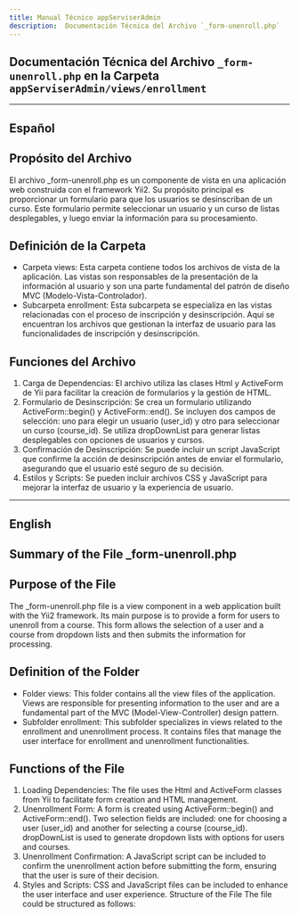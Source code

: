 ```yaml
---
title: Manual Técnico appServiserAdmin
description:  Documentación Técnica del Archivo `_form-unenroll.php`
---
```


## Documentación Técnica del Archivo `_form-unenroll.php` en la Carpeta `appServiserAdmin/views/enrollment`

---

## Español

## Propósito del Archivo
El archivo _form-unenroll.php es un componente de vista en una aplicación web construida con el framework Yii2. Su propósito principal es proporcionar un formulario para que los usuarios se desinscriban de un curso. Este formulario permite seleccionar un usuario y un curso de listas desplegables, y luego enviar la información para su procesamiento.

## Definición de la Carpeta
- Carpeta views: Esta carpeta contiene todos los archivos de vista de la aplicación. Las vistas son responsables de la presentación de la información al usuario y son una parte fundamental del patrón de diseño MVC (Modelo-Vista-Controlador).
- Subcarpeta enrollment: Esta subcarpeta se especializa en las vistas relacionadas con el proceso de inscripción y desinscripción. Aquí se encuentran los archivos que gestionan la interfaz de usuario para las funcionalidades de inscripción y desinscripción.

## Funciones del Archivo
1. Carga de Dependencias: El archivo utiliza las clases Html y ActiveForm de Yii para facilitar la creación de formularios y la gestión de HTML.
2. Formulario de Desinscripción:
Se crea un formulario utilizando ActiveForm::begin() y ActiveForm::end().
Se incluyen dos campos de selección: uno para elegir un usuario (user_id) y otro para seleccionar un curso (course_id).
Se utiliza dropDownList para generar listas desplegables con opciones de usuarios y cursos.
3. Confirmación de Desinscripción:
Se puede incluir un script JavaScript que confirme la acción de desinscripción antes de enviar el formulario, asegurando que el usuario esté seguro de su decisión.
4. Estilos y Scripts:
Se pueden incluir archivos CSS y JavaScript para mejorar la interfaz de usuario y la experiencia de usuario.

---

## English

## Summary of the File _form-unenroll.php

## Purpose of the File
The _form-unenroll.php file is a view component in a web application built with the Yii2 framework. Its main purpose is to provide a form for users to unenroll from a course. This form allows the selection of a user and a course from dropdown lists and then submits the information for processing.

## Definition of the Folder
- Folder views: This folder contains all the view files of the application. Views are responsible for presenting information to the user and are a fundamental part of the MVC (Model-View-Controller) design pattern.
- Subfolder enrollment: This subfolder specializes in views related to the enrollment and unenrollment process. It contains files that manage the user interface for enrollment and unenrollment functionalities.

## Functions of the File
1. Loading Dependencies: The file uses the Html and ActiveForm classes from Yii to facilitate form creation and HTML management.
2. Unenrollment Form:
A form is created using ActiveForm::begin() and ActiveForm::end().
Two selection fields are included: one for choosing a user (user_id) and another for selecting a course (course_id).
dropDownList is used to generate dropdown lists with options for users and courses.
3. Unenrollment Confirmation:
A JavaScript script can be included to confirm the unenrollment action before submitting the form, ensuring that the user is sure of their decision.
4. Styles and Scripts:
CSS and JavaScript files can be included to enhance the user interface and user experience.
Structure of the File
The file could be structured as follows:
